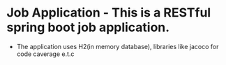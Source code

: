 # Job Application - This is a RESTful spring boot job application.
* The application uses H2(in memory database), libraries like jacoco for code caverage e.t.c
